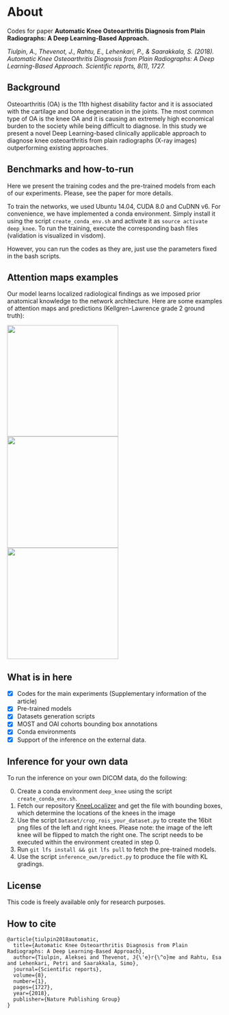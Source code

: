 # About
Codes for paper **Automatic Knee Osteoarthritis Diagnosis from Plain Radiographs: A Deep Learning-Based Approach.**

*Tiulpin, A., Thevenot, J., Rahtu, E., Lehenkari, P., & Saarakkala, S. (2018). Automatic Knee Osteoarthritis Diagnosis from Plain Radiographs: A Deep Learning-Based Approach. Scientific reports, 8(1), 1727.*

## Background

Osteoarthritis (OA) is the 11th highest disability factor and it is associated with the cartilage and bone degeneration in the joints. The most common type of OA is the knee OA and it is causing an extremely high economical burden to the society while being difficult to diagnose. In this study we present a novel Deep Learning-based clinically applicable approach to diagnose knee osteoarthritis from plain radiographs (X-ray images) outperforming existing approaches.

## Benchmarks and how-to-run

Here we present the training codes and the pre-trained models from each of our experiments. Please, see the paper for more details.

To train the networks, we used Ubuntu 14.04, CUDA 8.0 and CuDNN v6. For convenience, we have implemented a conda environment.
Simply install it using the script `create_conda_env.sh` and activate it as `source activate deep_knee`.
 To run the training, execute the corresponding bash files (validation is visualized in visdom). 

However, you can run the codes as they are, just use the parameters fixed in the bash scripts.

## Attention maps examples
Our model learns localized radiological findings as we imposed prior anatomical knowledge to the network architecture. Here are some examples of attention maps and predictions (Kellgren-Lawrence grade 2 ground truth):

<img src="https://github.com/lext/DeepKnee/blob/master/pics/15_2_R_1_1_1_3_1_0_own.jpg" width="260"/> <img src="https://github.com/lext/DeepKnee/blob/master/pics/235_2_R_3_3_0_0_1_1_own.jpg" width="260"/>  <img src="https://github.com/lext/DeepKnee/blob/master/pics/77_2_R_2_0_0_0_0_1_own.jpg" width="260"/>

## What is in here

- [x] Codes for the main experiments (Supplementary information of the article)
- [x] Pre-trained models
- [x] Datasets generation scripts
- [x] MOST and OAI cohorts bounding box annotations
- [x] Conda environments
- [x] Support of the inference on the external data.

## Inference for your own data
To run the inference on your own DICOM data, do the following:

0. Create a conda environment `deep_knee` using the script `create_conda_env.sh`.
1. Fetch our repository [KneeLocalizer](https://github.com/MIPT-Oulu/KneeLocalizer) and get 
the file with bounding boxes, which determine the locations of the knees in the image
2. Use the script `Dataset/crop_rois_your_dataset.py` to create the 16bit png files of the left and right knees.
Please note: the image of the left knee will be flipped to match the right one. 
The script needs to be executed within the environment created in step 0.
3. Run `git lfs install && git lfs pull` to fetch the pre-trained models.
4. Use the script `inference_own/predict.py` to produce the file with KL gradings.

## License

This code is freely available only for research purposes.

## How to cite

```
@article{tiulpin2018automatic,
  title={Automatic Knee Osteoarthritis Diagnosis from Plain Radiographs: A Deep Learning-Based Approach},
  author={Tiulpin, Aleksei and Thevenot, J{\'e}r{\^o}me and Rahtu, Esa and Lehenkari, Petri and Saarakkala, Simo},
  journal={Scientific reports},
  volume={8},
  number={1},
  pages={1727},
  year={2018},
  publisher={Nature Publishing Group}
}
```
